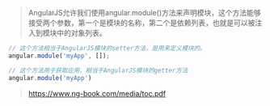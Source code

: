 > AngularJS允许我们使用angular.module()方法来声明模块，这个方法能够接受两个参数，第一个是模块的名称，第二个是依赖列表，也就是可以被注入到模块中的对象列表。

```javascript
// 这个方法相当于AngularJS模块的setter方法，是用来定义模块的。
angular.module('myApp', []);

// 这个方法用于获取应用，相当于AngularJS模块的getter方法
angular.module('myApp')

```

> https://www.ng-book.com/media/toc.pdf
